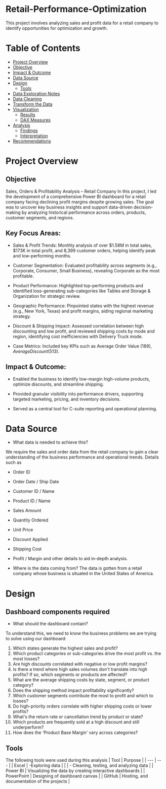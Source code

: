 # Retail-Performance-Optimization

This project involves analyzing sales and profit data for a retail company to identify opportunities for optimization and growth.

# Table of Contents
- [Project Overview](#Project-Overview)
- [Objective](#objective)
- [Impact & Outcome](#Expected-outcome)
- [Data Source](#data-source)
- [Design](#design)
  - [Tools](#tools)
- [Data Exploration Notes](#data-exploration)
- [Data Cleaning](#data-cleaning)
- [Transform the Data](#transform-the-data)
- [Visualization](#visualization)
  - [Results](#results)
  - [DAX Measures](#dax-measures)
- [Analysis](#analysis)
  - [Findings](#findings)
  - [Interpretation](#interpretation)
- [Recommendations](#recommendations)





# Project Overview
## Objective
Sales, Orders & Profitability Analysis – Retail Company
In this project, I led the development of a comprehensive Power BI dashboard for a retail company facing declining profit margins despite growing sales. The goal was to uncover key business insights and support data-driven decision-making by analyzing historical performance across orders, products, customer segments, and regions.

## Key Focus Areas:
- Sales & Profit Trends: Monthly analysis of over $1.58M in total sales, $173K in total profit, and 8,399 customer orders, helping identify peak and low-performing months.

- Customer Segmentation: Evaluated profitability across segments (e.g., Corporate, Consumer, Small Business), revealing Corporate as the most profitable.

- Product Performance: Highlighted top-performing products and identified loss-generating sub-categories like Tables and Storage & Organization for strategic review.

- Geographic Performance: Pinpointed states with the highest revenue (e.g., New York, Texas) and profit margins, aiding regional marketing strategy.

- Discount & Shipping Impact: Assessed correlation between high discounting and low profit, and reviewed shipping costs by mode and region, identifying cost inefficiencies with Delivery  Truck mode.

- Case Metrics: Included key KPIs such as Average Order Value ($189), Average Discount (5%), and Average Shipping Cost ($13).

## Impact & Outcome:
- Enabled the business to identify low-margin high-volume products, optimize discounts, and streamline shipping.

- Provided granular visibility into performance drivers, supporting targeted marketing, pricing, and inventory decisions.

- Served as a central tool for C-suite reporting and operational planning.

# Data Source
- What data is needed to achieve this?

We require the sales and order data from the retail company to gain a clear understanding of the business performance and operational trends.
Details such as
- Order ID
- Order Date / Ship Date
- Customer ID / Name
- Product ID / Name
- Sales Amount
- Quantity Ordered
- Unit Price
- Discount Applied
- Shipping Cost
- Profit / Margin
and other details to aid in-depth analysis.

- Where is the data coming from?
The data is gotten from a retail company whose business is situated in the United States of America.

# Design
## Dashboard components required
- What should the dashboard contain?

To understand this, we need to know the business problems we are trying to solve using our dashboard:

1. Which states generate the highest sales and profit?
2. Which product categories or sub-categories drive the most profit vs. the most losses?
3. Are high discounts correlated with negative or low profit margins?
4. Is there a trend where high sales volumes don't translate into high profits? If so, which segments or products are affected?
5. What are the average shipping costs by state, segment, or product category?
6. Does the shipping method impact profitability significantly?
7. Which customer segments contribute the most to profit and which to losses?
8. Do high-priority orders correlate with higher shipping costs or lower profits?
9. What's the return rate or cancellation trend by product or state?
10. Which products are frequently sold at a high discount and still underperform?
11. How does the 'Product Base Margin' vary across categories?

## Tools
The following tools were used during this analysis
| Tool | Purpose |
| --- | --- |
| Excel | -Exploring data |
|       | - Cleaning, testing, and analyzing data |
| Power BI | Visualizing the data by creating interactive dashboards |
| PowerPoint | Designing of dashboard canvas |
| GitHub | Hosting, and documentation of the projects |
